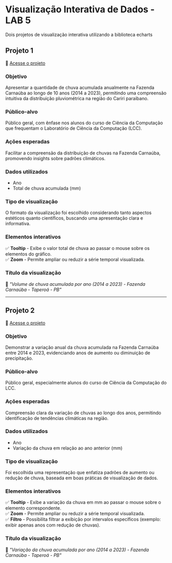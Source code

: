 # Visualização Interativa de Dados - LAB 5

Dois projetos de visualização interativa utilizando a biblioteca echarts

## **Projeto 1**  
🔗 [Acesse o projeto](https://joao-juvino.github.io/visualizacao-de-dados_lab5/projeto1.html)

### **Objetivo**
Apresentar a quantidade de chuva acumulada anualmente na Fazenda Carnaúba ao longo de 10 anos (2014 a 2023), permitindo uma compreensão intuitiva da distribuição pluviométrica na região do Cariri paraibano.

### **Público-alvo**
Público geral, com ênfase nos alunos do curso de Ciência da Computação que frequentam o Laboratório de Ciência da Computação (LCC).

### **Ações esperadas**
Facilitar a compreensão da distribuição de chuvas na Fazenda Carnaúba, promovendo insights sobre padrões climáticos.

### **Dados utilizados**
- Ano
- Total de chuva acumulada (mm)

### **Tipo de visualização**
O formato da visualização foi escolhido considerando tanto aspectos estéticos quanto científicos, buscando uma apresentação clara e informativa.

### **Elementos interativos**
✅ **Tooltip** - Exibe o valor total de chuva ao passar o mouse sobre os elementos do gráfico.  
✅ **Zoom** - Permite ampliar ou reduzir a série temporal visualizada.  

### **Título da visualização**
📌 *"Volume de chuva acumulada por ano (2014 a 2023) - Fazenda Carnaúba - Taperoá - PB"*

---

## **Projeto 2**  
🔗 [Acesse o projeto](https://joao-juvino.github.io/visualizacao-de-dados_lab5/projeto2.html)

### **Objetivo**
Demonstrar a variação anual da chuva acumulada na Fazenda Carnaúba entre 2014 e 2023, evidenciando anos de aumento ou diminuição de precipitação.

### **Público-alvo**
Público geral, especialmente alunos do curso de Ciência da Computação do LCC.

### **Ações esperadas**
Compreensão clara da variação de chuvas ao longo dos anos, permitindo identificação de tendências climáticas na região.

### **Dados utilizados**
- Ano
- Variação da chuva em relação ao ano anterior (mm)

### **Tipo de visualização**
Foi escolhida uma representação que enfatiza padrões de aumento ou redução de chuva, baseada em boas práticas de visualização de dados.

### **Elementos interativos**
✅ **Tooltip** - Exibe a variação da chuva em mm ao passar o mouse sobre o elemento correspondente.  
✅ **Zoom** - Permite ampliar ou reduzir a série temporal visualizada.  
✅ **Filtro** - Possibilita filtrar a exibição por intervalos específicos (exemplo: exibir apenas anos com redução de chuvas).  

### **Título da visualização**
📌 *"Variação da chuva acumulada por ano (2014 a 2023) - Fazenda Carnaúba - Taperoá - PB"*


